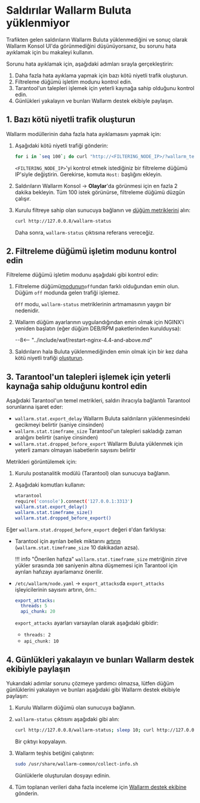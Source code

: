 # Saldırılar Wallarm Buluta yüklenmiyor

Trafikten gelen saldırıların Wallarm Buluta yüklenmediğini ve sonuç olarak Wallarm Konsol UI'da görünmediğini düşünüyorsanız, bu sorunu hata ayıklamak için bu makaleyi kullanın.

Sorunu hata ayıklamak için, aşağıdaki adımları sırayla gerçekleştirin:

1. Daha fazla hata ayıklama yapmak için bazı kötü niyetli trafik oluşturun.
1. Filtreleme düğümü işletim modunu kontrol edin.
1. Tarantool'un talepleri işlemek için yeterli kaynağa sahip olduğunu kontrol edin.
1. Günlükleri yakalayın ve bunları Wallarm destek ekibiyle paylaşın.

## 1. Bazı kötü niyetli trafik oluşturun

Wallarm modüllerinin daha fazla hata ayıklamasını yapmak için:

1. Aşağıdaki kötü niyetli trafiği gönderin:

    ```bash
    for i in `seq 100`; do curl "http://<FILTERING_NODE_IP>/?wallarm_test_xxxx=union+select+$i"; sleep 1; done
    ```

    `<FILTERING_NODE_IP>`'yi kontrol etmek istediğiniz bir filtreleme düğümü IP'siyle değiştirin. Gerekirse, komuta `Host:` başlığını ekleyin.
1. Saldırıların Wallarm Konsol → **Olaylar**'da görünmesi için en fazla 2 dakika bekleyin. Tüm 100 istek görünürse, filtreleme düğümü düzgün çalışır.
1. Kurulu filtreye sahip olan sunucuya bağlanın ve [düğüm metriklerini](../admin-en/monitoring/intro.md) alın:

    ```bash
    curl http://127.0.0.8/wallarm-status
    ```

    Daha sonra, `wallarm-status` çıktısına referans vereceğiz.

## 2. Filtreleme düğümü işletim modunu kontrol edin

Filtreleme düğümü işletim modunu aşağıdaki gibi kontrol edin:

1. Filtreleme düğümü[modunun](../admin-en/configure-wallarm-mode.md)`off`undan farklı olduğundan emin olun. Düğüm `off` modunda gelen trafiği işlemez.

    `Off` modu, `wallarm-status` metriklerinin artmamasının yaygın bir nedenidir.
1. Wallarm düğüm ayarlarının uygulandığından emin olmak için NGINX'i yeniden başlatın (eğer düğüm DEB/RPM paketlerinden kurulduysa):

    --8<-- "../include/waf/restart-nginx-4.4-and-above.md"
1. Saldırıların hala Buluta yüklenmediğinden emin olmak için bir kez daha kötü niyetli trafiği [oluşturun](#1-generate-some-malicious-traffic).

## 3. Tarantool'un talepleri işlemek için yeterli kaynağa sahip olduğunu kontrol edin

Aşağıdaki Tarantool'un temel metrikleri, saldırı ihracıyla bağlantılı Tarantool sorunlarına işaret eder:

* `wallarm.stat.export_delay` Wallarm Buluta saldırıların yüklenmesindeki gecikmeyi belirtir (saniye cinsinden)
* `wallarm.stat.timeframe_size` Tarantool'un talepleri sakladığı zaman aralığını belirtir (saniye cinsinden)
* `wallarm.stat.dropped_before_export` Wallarm Buluta yüklenmek için yeterli zamanı olmayan isabetlerin sayısını belirtir

Metrikleri görüntülemek için:

1. Kurulu postanalitik modülü (Tarantool) olan sunucuya bağlanın.
1. Aşağıdaki komutları kullanın:

    ```bash
    wtarantool
    require('console').connect('127.0.0.1:3313')
    wallarm.stat.export_delay()
    wallarm.stat.timeframe_size()
    wallarm.stat.dropped_before_export()
    ```

Eğer `wallarm.stat.dropped_before_export` değeri `0`'dan farklıysa:

* Tarantool için ayrılan bellek miktarını [artırın](../admin-en/configuration-guides/allocate-resources-for-node.md#tarantool) (`wallarm.stat.timeframe_size` 10 dakikadan azsa).

    !!! info "Önerilen hafıza"
        `wallarm.stat.timeframe_size` metriğinin zirve yükler sırasında `300` saniyenin altına düşmemesi için Tarantool için ayrılan hafızayı ayarlamanız önerilir.

* `/etc/wallarm/node.yaml` → `export_attacks`da `export_attacks` işleyicilerinin sayısını artırın, örn.:

    ```yaml
    export_attacks:
      threads: 5
      api_chunk: 20
    ```

    `export_attacks` ayarları varsayılan olarak aşağıdaki gibidir:

    * `threads: 2`
    * `api_chunk: 10` 

## 4. Günlükleri yakalayın ve bunları Wallarm destek ekibiyle paylaşın

Yukarıdaki adımlar sorunu çözmeye yardımcı olmazsa, lütfen düğüm günlüklerini yakalayın ve bunları aşağıdaki gibi Wallarm destek ekibiyle paylaşın:

1. Kurulu Wallarm düğümü olan sunucuya bağlanın.
1. `wallarm-status` çıktısını aşağıdaki gibi alın:

    ```bash
    curl http://127.0.0.8/wallarm-status; sleep 10; curl http://127.0.0.8/wallarm-status
    ```

    Bir çıktıyı kopyalayın.
1. Wallarm teşhis betiğini çalıştırın:

    ```bash
    sudo /usr/share/wallarm-common/collect-info.sh
    ```

    Günlüklerle oluşturulan dosyayı edinin.
1. Tüm toplanan verileri daha fazla inceleme için [Wallarm destek ekibine](mailto:support@wallarm.com) gönderin.